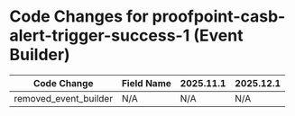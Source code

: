# Code Changes for proofpoint-casb-alert-trigger-success-1 (Event Builder)

| Code Change | Field Name | 2025.11.1 | 2025.12.1 |
|-------------|------------|-----------|------------|
| removed_event_builder | N/A | N/A | N/A |